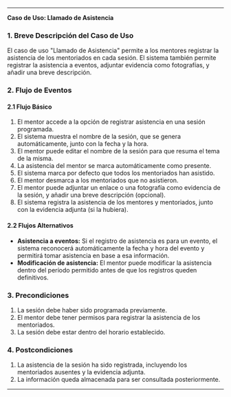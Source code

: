  ---

**Caso de Uso: Llamado de Asistencia**

### 1. Breve Descripción del Caso de Uso  
El caso de uso "Llamado de Asistencia" permite a los mentores registrar la asistencia de los mentoriados en cada sesión. El sistema también permite registrar la asistencia a eventos, adjuntar evidencia como fotografías, y añadir una breve descripción.

### 2. Flujo de Eventos  

#### 2.1 Flujo Básico  
1. El mentor accede a la opción de registrar asistencia en una sesión programada.
2. El sistema muestra el nombre de la sesión, que se genera automáticamente, junto con la fecha y la hora.
3. El mentor puede editar el nombre de la sesión para que resuma el tema de la misma.
4. La asistencia del mentor se marca automáticamente como presente.
5. El sistema marca por defecto que todos los mentoriados han asistido.
6. El mentor desmarca a los mentoriados que no asistieron.
7. El mentor puede adjuntar un enlace o una fotografía como evidencia de la sesión, y añadir una breve descripción (opcional).
8. El sistema registra la asistencia de los mentores y mentoriados, junto con la evidencia adjunta (si la hubiera).

#### 2.2 Flujos Alternativos  
- **Asistencia a eventos:** Si el registro de asistencia es para un evento, el sistema reconocerá automáticamente la fecha y hora del evento y permitirá tomar asistencia en base a esa información.
- **Modificación de asistencia:** El mentor puede modificar la asistencia dentro del período permitido antes de que los registros queden definitivos.

### 3. Precondiciones  
1. La sesión debe haber sido programada previamente.
2. El mentor debe tener permisos para registrar la asistencia de los mentoriados.
3. La sesión debe estar dentro del horario establecido.

### 4. Postcondiciones  
1. La asistencia de la sesión ha sido registrada, incluyendo los mentoriados ausentes y la evidencia adjunta.
2. La información queda almacenada para ser consultada posteriormente.

---
